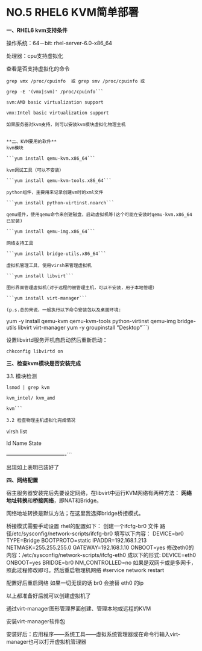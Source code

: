 # NO.5 RHEL6 KVM简单部署

**一、RHEL6 kvm支持条件**

操作系统：64－bit:  rhel-server-6.0-x86_64

处理器：cpu支持虚拟化

查看是否支持虚拟化的命令

```
grep vmx /proc/cpuinfo  或 grep smv /proc/cpuinfo 或

grep -E '(vmx|svm)' /proc/cpuinfo```

svm:AMD basic virtualization support

vmx:Intel basic virtualization support

如果服务器对kvm支持，则可以安装kvm模块虚拟化物理主机


**二、KVM要用的软件**
kvm模块

```yum install qemu-kvm.x86_64```

kvm调试工具（可以不安装）

```yum install qemu-kvm-tools.x86_64```

python组件，主要用来记录创建vm时的xml文件

```yum install python-virtinst.noarch```

qemu组件，使用qemu命令来创建磁盘，启动虚拟机等(这个可能在安装时qemu-kvm.x86_64已安装)

```yum install qemu-img.x86_64```

网络支持工具

```yum install bridge-utils.x86_64```

虚拟机管理工具，使用virsh来管理虚拟机

```yum install libvirt```

图形界面管理虚拟机(对于远程的被管理主机，可以不安装，用于本地管理）

```yum install virt-manager```

(p.s.总的来说，一般执行以下命令安装包以及桌面环境:

```
yum -y install qemu-kvm qemu-kvm-tools python-virtinst qemu-img bridge-utils libvirt virt-manager
yum -y groupinstall "Desktop"```)


设置libvirtd服务开机自启动然后重新启动：

```chkconfig libvirtd on```


**三、检查kvm模块是否安装完成**

3.1. 模块检测

```
lsmod | grep kvm

kvm_intel/ kvm_amd

kvm```

3.2 检查物理主机虚拟化完成情况

```
virsh list

Id Name                 State

———————————-```

出现如上表明已装好了


**四、网络配置**

宿主服务器安装完后先要设定网络，在libvirt中运行KVM网络有两种方法：
**网络地址转换**和**桥接网络**，即NAT和Bridge。

网络地址转换是默认方法；在这里我选择bridge桥接模式。

桥接模式需要手动设置
rhel的配置如下：
创建一个ifcfg-br0 文件 路径/etc/sysconfig/network-scripts/ifcfg-br0
填写以下内容：
DEVICE=br0
TYPE=Bridge
BOOTPROTO=static
IPADDR=192.168.1.213
NETMASK=255.255.255.0
GATEWAY=192.168.1.10
ONBOOT=yes
修改eth0的内容：/etc/sysconfig/network-scripts/ifcfg-eth0 成以下的形式:
DEVICE=eth0
ONBOOT=yes
BRIDGE=br0
NM_CONTROLLED=no
如果是双网卡或是多网卡，照此过程修改即可。然后重启物理机网络
#service network restart

配置好后重启网络 如果一切无误的话 br0 会接替 eth0 的ip

以上都准备好后就可以创建虚拟机了

通过virt-manager图形管理界面创建、管理本地或远程的KVM

安装virt-manager软件包

安装好后：应用程序――系统工具――虚拟系统管理器或在命令行输入virt-manager也可以打开虚拟机管理器